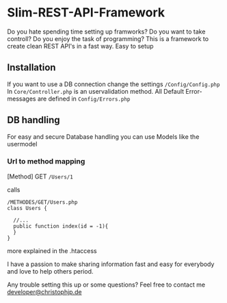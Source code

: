 # Slim-REST-API-Framework
Do you hate spending time setting up framworks? Do you want to take controll? Do you enjoy the task of programming?
This is a framework to create clean REST API's in a fast way. Easy to setup


## Installation
If you want to use a DB connection change the settings `/Config/Config.php`
In `Core/Controller.php` is an uservalidation method.
All Default Error-messages are defined in `Config/Errors.php`

## DB handling
For easy and secure Database handling you can use Models like the usermodel

### Url to method mapping

[Method] GET
`/Users/1`

calls
```
/METHODES/GET/Users.php 
class Users {

  //... 
  public function index(id = -1){
  }
}
```

more explained in the .htaccess

I have a passion to make sharing information fast and easy for everybody and love to help others period.

Any trouble setting this up or some questions?
Feel free to contact me developer@christophjp.de
